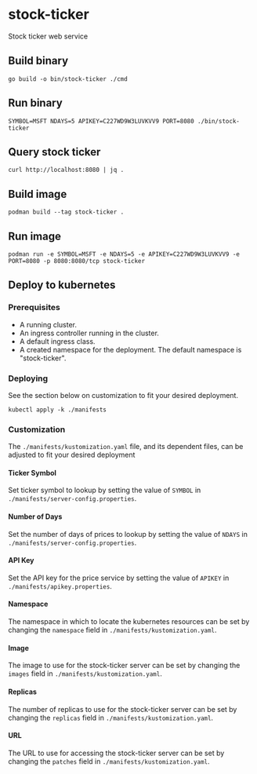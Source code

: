 # stock-ticker
Stock ticker web service

## Build binary
```shell
go build -o bin/stock-ticker ./cmd
```

## Run binary
```shell
SYMBOL=MSFT NDAYS=5 APIKEY=C227WD9W3LUVKVV9 PORT=8080 ./bin/stock-ticker 
```

## Query stock ticker
```shell
curl http://localhost:8080 | jq .
```

## Build image
```shell
podman build --tag stock-ticker .
```

## Run image
```shell
podman run -e SYMBOL=MSFT -e NDAYS=5 -e APIKEY=C227WD9W3LUVKVV9 -e PORT=8080 -p 8080:8080/tcp stock-ticker
```

## Deploy to kubernetes

### Prerequisites
* A running cluster.
* An ingress controller running in the cluster.
* A default ingress class.
* A created namespace for the deployment. The default namespace is "stock-ticker".

### Deploying
See the section below on customization to fit your desired deployment.

```shell
kubectl apply -k ./manifests
```

### Customization

The `./manifests/kustomization.yaml` file, and its dependent files, can be adjusted to fit your desired deployment

#### Ticker Symbol

Set ticker symbol to lookup by setting the value of `SYMBOL` in `./manifests/server-config.properties`.

#### Number of Days

Set the number of days of prices to lookup by setting the value of `NDAYS` in `./manifests/server-config.properties`.

#### API Key

Set the API key for the price service by setting the value of `APIKEY` in `./manifests/apikey.properties`.

#### Namespace

The namespace in which to locate the kubernetes resources can be set by changing the `namespace` field in `./manifests/kustomization.yaml`.

#### Image

The image to use for the stock-ticker server can be set by changing the `images` field in `./manifests/kustomization.yaml`.

#### Replicas

The number of replicas to use for the stock-ticker server can be set by changing the `replicas` field in `./manifests/kustomization.yaml`.

#### URL

The URL to use for accessing the stock-ticker server can be set by changing the `patches` field in `./manifests/kustomization.yaml`.
